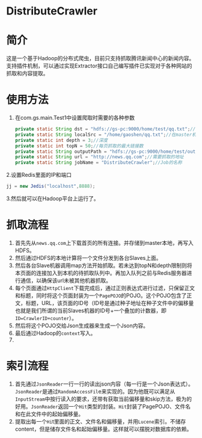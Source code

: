 DistributeCrawler
=================
# 简介 #

这是一个基于Hadoop的分布式爬虫，目前只支持抓取腾讯新闻中心的新闻内容。支持插件机制，可以通过实现Extractor接口自己编写插件已实现对于各种网站的抓取和内容提取。

# 使用方法 #

1. 在com.gs.main.Test1中设置爬取时需要的各种参数

	```Java
	private static String dst = "hdfs://gs-pc:9000/home/test/qq.txt";//首页的链接暂存地
	private static String localSrc = "/home/gaoshen/qq.txt";//在master机器的暂存地
	private static int depth = 3;//深度
	private static int topN = 50;//每页抓取的最大链接数
	private static String outputPath = "hdfs://gs-pc:9000/home/test/output";//最终结果的输出路径
	private static String url = "http://news.qq.com";//需要抓取的地址
	private static String jobName = "DistributeCrawler";//Job的名称
	```

2.设置Redis里面的IP和端口
```Java
jj = new Jedis("localhost",8888);
```
3.然后就可以在Hadoop平台上运行了。
# 抓取流程 #
1. 首先先从`news.qq.com`上下载首页的所有连接。并存储到master本地，再写入HDFS。
2. 然后通过HDFS的本地计算将一个文件分发到各台Slaves上面。
3. 然后各台Slave机器调用map方法开始抓取。若未达到topN和depth限制则将本页面的连接加入到本机的待抓取队列中。再加入队列之前与Redis服务器进行通信，以确保该url未被其他机器抓取。
4. 每个页面通过`HttpClient`下载完成后，通过正则表达式进行过滤，只保留正文和标题，同时将这个页面封装为一个`PagePOJO`的POJO。这个POJO包含了正文，标题，URL，该页面的ID号（ID号是通过种子地址在种子文件中的偏移量也就是我们所谓的当前Slaves机器的ID号+一个叠加的计数器，即`ID=CrawlerID+counter`）。
5. 然后将这个POJO交给Json生成器来生成一个Json内容。
6. 最后通过Hadoop的`context`写入。
7. 
# 索引流程 #
1. 首先通过`JsonReader`一行一行的读出json内容（每一行是一个Json表达式）。`JsonReader`是通过`RandomAccessFil`e来实现的。因为他既可以满足从`InputStream`中按行读入的要求，还带有获取当前偏移量和skip方法，极为的好用。`JsonReader`返回一个`Hit`类型的封装。`Hit`封装了PagePOJO、文件名和在此文件中的起始偏移量。
2. 提取出每一个`Hi`t里面的正文、文件名和偏移量，并用`Lucene`索引。不储存content，但是储存文件名和起始偏移量。这样就可以摆脱对数据库的依赖。

